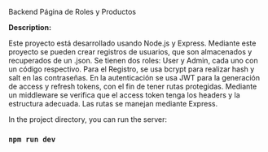 Backend Página de Roles y Productos

**Description:**

Este proyecto está desarrollado usando Node.js y Express.
Mediante este proyecto se pueden crear registros de usuarios, que son almacenados y recuperados de un .json.
Se tienen dos roles: User y Admin, cada uno con un código respectivo. Para el Registro, se usa bcrypt para realizar hash y salt en las contraseñas.
En la autenticación se usa JWT para la generación de access y refresh tokens, con el fin de tener rutas protegidas. Mediante un middleware se verifica que el access token tenga los headers y la estructura adecuada.
Las rutas se manejan mediante Express.

In the project directory, you can run the server:

### `npm run dev`